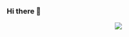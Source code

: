 ### Hi there 👋

<p align="center"> <img src="https://github-readme-stats.vercel.app/api/top-langs/?username=TatouCode&theme=blue-green" /> </p>


<!--
**TatouCode/TatouCode** is a ✨ _special_ ✨ repository because its `README.md` (this file) appears on your GitHub profile.

Here are some ideas to get you started:

- 🔭 I’m currently working on ...
- 🌱 I’m currently learning ...
- 👯 I’m looking to collaborate on ...
- 🤔 I’m looking for help with ...
- 💬 Ask me about ...
- 📫 How to reach me: ...
- 😄 Pronouns: ...
- ⚡ Fun fact: ...
-->
